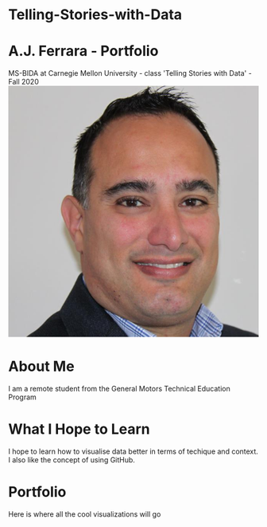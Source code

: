 # Telling-Stories-with-Data
# A.J. Ferrara - Portfolio
MS-BIDA at Carnegie Mellon University - class 'Telling Stories with Data' - Fall 2020
![Test Image 1](712149672.jpg)

# About Me
I am a remote student from the General Motors Technical Education Program

# What I Hope to Learn
I hope to learn how to visualise data better in terms of techique and context.  I also like the concept of using GitHub.

# Portfolio
Here is where all the cool visualizations will go
